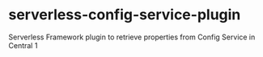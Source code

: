 # serverless-config-service-plugin
Serverless Framework plugin to retrieve properties from Config Service in Central 1
